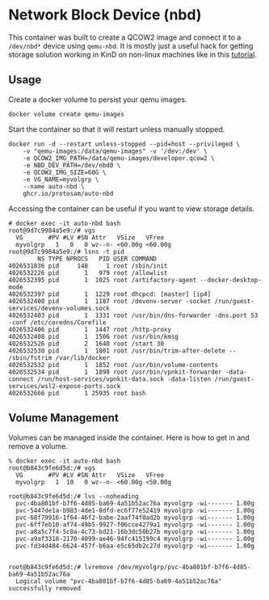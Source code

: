 # Network Block Device (nbd)
This container was built to create a QCOW2 image and connect it to a `/dev/nbd*` device using `qemu-nbd`. It is mostly just a useful hack for getting storage solution working in KinD on non-linux machines like in this [tutorial](https://github.com/protosam/tutorial-rook-ceph-in-kind).

## Usage
Create a docker volume to persist your qemu images.
```
docker volume create qemu-images
```

Start the container so that it will restart unless manually stopped.
```
docker run -d --restart unless-stopped --pid=host --privileged \
    -v "qemu-images:/data/qemu-images" -v '/dev:/dev' \
    -e QCOW2_IMG_PATH=/data/qemu-images/developer.qcow2 \
    -e NBD_DEV_PATH=/dev/nbd0 \
    -e QCOW2_IMG_SIZE=60G \
    -e VG_NAME=myvolgrp \
    --name auto-nbd \
    ghcr.io/protosam/auto-nbd
```

Accessing the container can be useful if you want to view storage details.
```
# docker exec -it auto-nbd bash
root@9d7c9984a5e9:/# vgs
  VG       #PV #LV #SN Attr   VSize   VFree
  myvolgrp   1   0   0 wz--n- <60.00g <60.00g
root@9d7c9984a5e9:/# lsns -t pid
        NS TYPE NPROCS   PID USER COMMAND
4026531836 pid     148     1 root /sbin/init
4026532226 pid       1   979 root /allowlist
4026532395 pid       1  1025 root /artifactory-agent --docker-desktop-mode
4026532397 pid       1  1229 root dhcpcd: [master] [ip4]
4026532400 pid       1  1187 root /devenv-server -socket /run/guest-services/devenv-volumes.sock
4026532403 pid       1  1331 root /usr/bin/dns-forwarder -dns.port 53 -conf /etc/coredns/Corefile
4026532406 pid       1  1447 root /http-proxy
4026532408 pid       1  1506 root /usr/bin/kmsg
4026532526 pid       2  1640 root /start 30
4026532530 pid       1  1801 root /usr/bin/trim-after-delete -- /sbin/fstrim /var/lib/docker
4026532532 pid       1  1852 root /usr/bin/volume-contents
4026532534 pid       1  1898 root /usr/bin/vpnkit-forwarder -data-connect /run/host-services/vpnkit-data.sock -data-listen /run/guest-services/wsl2-expose-ports.sock
4026532666 pid       1 25935 root bash
```

## Volume Management
Volumes can be managed inside the container. Here is how to get in and remove a volume.
```
% docker exec -it auto-nbd bash
root@b843c9fe6d5d:/# vgs
  VG       #PV #LV #SN Attr   VSize   VFree
  myvolgrp   1  10   0 wz--n- <60.00g <50.00g

root@b843c9fe6d5d:/# lvs --noheading
  pvc-4ba801bf-b7f6-4d85-ba69-4a51b52ac76a myvolgrp -wi------- 1.00g
  pvc-5447de1a-b983-4de1-8dfd-ec6f77e52419 myvolgrp -wi------- 1.00g
  pvc-68f79916-1f64-46f2-babe-2aaf74f0ad2b myvolgrp -wi------- 1.00g
  pvc-6ff7eb10-af74-49b5-9927-f06cce4279a1 myvolgrp -wi------- 1.00g
  pvc-a8a5c7f4-5c0a-4c73-bd21-16b3dc50b27b myvolgrp -wi------- 1.00g
  pvc-a9af3318-2170-4099-ae46-94fc415199c4 myvolgrp -wi------- 1.00g
  pvc-fd34d484-6624-457f-b6aa-e5c65db2c27d myvolgrp -wi------- 1.00g


root@b843c9fe6d5d:/# lvremove /dev/myvolgrp/pvc-4ba801bf-b7f6-4d85-ba69-4a51b52ac76a
  Logical volume "pvc-4ba801bf-b7f6-4d85-ba69-4a51b52ac76a" successfully removed
```
